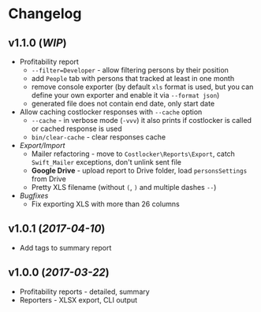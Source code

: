 
# Changelog

## v1.1.0 (_WIP_)

* Profitability report
    * `--filter=Developer` - allow filtering persons by their position
    * add `People` tab with persons that tracked at least in one month
    * remove console exporter (by default `xls` format is used, but you can define your own exporter and enable it via `--format json`)
    * generated file does not contain end date, only start date 
* Allow caching costlocker responses with `--cache` option
    * `--cache` - in verbose mode (`-vvv`) it also prints if costlocker is called or cached response is used
    * `bin/clear-cache` - clear responses cache
* _Export/Import_
    * Mailer refactoring - move to `Costlocker\Reports\Export`, catch `Swift_Mailer` exceptions, don't unlink sent file
    * **Google Drive** - upload report to Drive folder, load `personsSettings` from Drive
    * Pretty XLS filename (without `(`, `)` and multiple dashes `--`)
* _Bugfixes_
    * Fix exporting XLS with more than 26 columns

## v1.0.1 (_2017-04-10_)

* Add tags to summary report

## v1.0.0 (_2017-03-22_)

* Profitability reports - detailed, summary
* Reporters - XLSX export, CLI output

